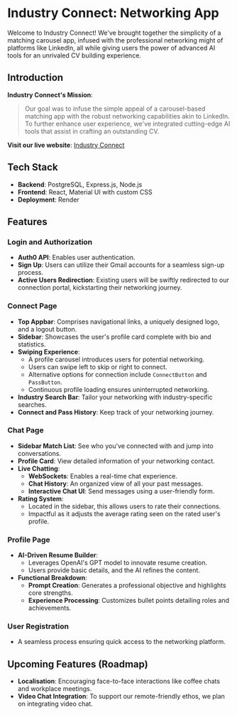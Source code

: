 # Industry Connect: Networking App

Welcome to Industry Connect! We've brought together the simplicity of a matching carousel app, infused with the professional networking might of platforms like LinkedIn, all while giving users the power of advanced AI tools for an unrivaled CV building experience.

## Introduction

**Industry Connect's Mission**: 

> Our goal was to infuse the simple appeal of a carousel-based matching app with the robust networking capabilities akin to LinkedIn. To further enhance user experience, we've integrated cutting-edge AI tools that assist in crafting an outstanding CV.

**Visit our live website**: [Industry Connect](https://industryconnect-react.onrender.com/)

## Tech Stack
* **Backend**: PostgreSQL, Express.js, Node.js
* **Frontend**: React, Material UI with custom CSS
* **Deployment**: Render

## Features

### Login and Authorization
* **Auth0 API**: Enables user authentication. 
* **Sign Up**: Users can utilize their Gmail accounts for a seamless sign-up process.
* **Active Users Redirection**: Existing users will be swiftly redirected to our connection portal, kickstarting their networking journey.

### Connect Page
* **Top Appbar**: Comprises navigational links, a uniquely designed logo, and a logout button.
* **Sidebar**: Showcases the user's profile card complete with bio and statistics.
* **Swiping Experience**: 
  * A profile carousel introduces users for potential networking.
  * Users can swipe left to skip or right to connect.
  * Alternative options for connection include `ConnectButton` and `PassButton`.
  * Continuous profile loading ensures uninterrupted networking.
* **Industry Search Bar**: Tailor your networking with industry-specific searches.
* **Connect and Pass History**: Keep track of your networking journey.

### Chat Page
* **Sidebar Match List**: See who you've connected with and jump into conversations.
* **Profile Card**: View detailed information of your networking contact.
* **Live Chatting**:
  * **WebSockets**: Enables a real-time chat experience.
  * **Chat History**: An organized view of all your past messages.
  * **Interactive Chat UI**: Send messages using a user-friendly form.
* **Rating System**: 
  * Located in the sidebar, this allows users to rate their connections.
  * Impactful as it adjusts the average rating seen on the rated user's profile.

### Profile Page
* **AI-Driven Resume Builder**:
  * Leverages OpenAI's GPT model to innovate resume creation.
  * Users provide basic details, and the AI refines the content.
* **Functional Breakdown**:
  * **Prompt Creation**: Generates a professional objective and highlights core strengths.
  * **Experience Processing**: Customizes bullet points detailing roles and achievements.

### User Registration
* A seamless process ensuring quick access to the networking platform.

## Upcoming Features (Roadmap)
* **Localisation**: Encouraging face-to-face interactions like coffee chats and workplace meetings.
* **Video Chat Integration**: To support our remote-friendly ethos, we plan on integrating video chat.
